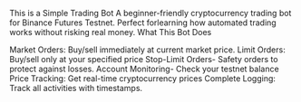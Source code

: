 This is a Simple Trading Bot
A beginner-friendly cryptocurrency trading bot for Binance Futures Testnet. Perfect forlearning how automated trading works without risking real money.
What This Bot Does

Market Orders: Buy/sell immediately at current market price.
Limit Orders: Buy/sell only at your specified price
Stop-Limit Orders- Safety orders to protect against losses.
Account Monitoring- Check your testnet balance
Price Tracking: Get real-time cryptocurrency prices
Complete Logging: Track all activities with timestamps.